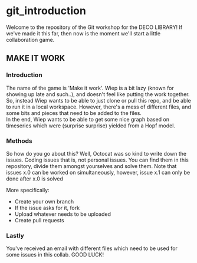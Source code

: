 # git_introduction

Welcome to the repository of the Git workshop for the DECO LIBRARY!
If we've made it this far, then now is the moment we'll start a little collaboration game. </br>

## MAKE IT WORK
### Introduction
The name of the game is 'Make it work'. Wiep is a bit lazy (known for showing up late and such..), and doesn't feel like putting the work together. So, instead Wiep wants to be able to just clone or pull this repo, and be able to run it in a local workspace. However, there's a mess of different files, and some bits and pieces that need to be added to the files. </br>
In the end, Wiep wants to be able to get some nice graph based on timeseries which were (surprise surprise) yielded from a Hopf model. </br>

### Methods
So how do you go about this? Well, Octocat was so kind to write down the issues. Coding issues that is, not personal issues. You can find them in this repository, divide them amongst yourselves and solve them. Note that issues x.0 can be worked on simultaneously, however, issue x.1 can only be done after x.0 is solved </br>

More specifically:
- Create your own branch 
- If the issue asks for it, fork 
- Upload whatever needs to be uploaded
- Create pull requests

### Lastly
You've received an email with different files which need to be used for some issues in this collab. 
GOOD LUCK!

